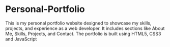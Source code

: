 # Personal-Portfolio
This is my personal portfolio website designed to showcase my skills, projects, and experience as a web developer. It includes sections like About Me, Skills, Projects, and Contact. The portfolio is built using HTML5, CSS3 and JavaScript
